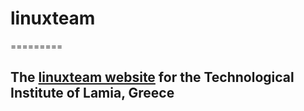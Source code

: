 # linuxteam

=========

## The [linuxteam website](http://linuxteam.teilam.gr) for the Technological Institute of Lamia, Greece

